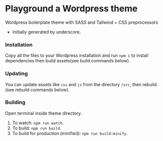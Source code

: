 # Playground a Wordpress theme

Wordpress boilerplate theme with SASS and Tailwind + CSS preprocessors

* Initially generated by underscore.

### Installation

Copy all the files to your Wordpress installation and run `npm i` to install dependencies then build assets(see build commands below). 

### Updating

You can update assets like `css` and `js` from the directory `/src`, then rebuild. (see rebuild commands below).

### Building

Open terminal inside theme directory.

1. To watch: `npm run watch`.
2. To build: `npm run build`.
3. To build for production (minified): `npm run build:minify`.